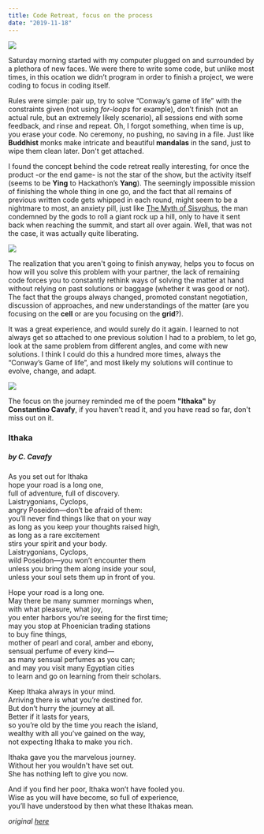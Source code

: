 ```yaml
---
title: Code Retreat, focus on the process
date: "2019-11-18"
---
```


![](https://i.ytimg.com/vi/VRGS_sRCpbo/maxresdefault.jpg)

Saturday morning started with my computer plugged on and surrounded by a plethora of new faces. We were there to write some code, but unlike most times, in this ocation we didn’t program in order to finish a project, we were coding to focus in coding itself.

Rules were simple: pair up, try to solve “Conway’s game of life” with the constraints given (not using _for-loops_ for example), don’t finish (not an actual rule, but an extremely likely scenario), all sessions end with some feedback, and rinse and repeat. Oh, I forgot something, when time is up, you erase your code. No ceremony, no pushing, no saving in a file. Just like **Buddhist** monks make intricate and beautiful **mandalas** in the sand, just to wipe them clean later. Don't get attached.

I found the concept behind the code retreat really interesting, for once the product -or the end game- is not the star of the show, but the activity itself (seems to be **Ying** to Hackathon’s **Yang**). The seemingly impossible mission of finishing the whole thing in one go, and the fact that all remains of previous written code gets whipped in each round, might seem to be a nightmare to most, an anxiety pill, just like [The Myth of Sisyphus](https://en.wikipedia.org/wiki/The_Myth_of_Sisyphus), the man condemned by the gods to roll a giant rock up a hill, only to have it sent back when reaching the summit, and start all over again. Well, that was not the case, it was actually quite liberating.

![](https://i.pinimg.com/originals/71/6f/5f/716f5f2a05874414962803f8e1ebad19.jpg)

The realization that you aren't going to finish anyway, helps you to focus on how will you solve this problem with your partner, the lack of remaining code forces you to constantly rethink ways of solving the matter at hand without relying on past solutions or baggage (whether it was good or not). The fact that the groups always changed, promoted constant negotiation, discussion of approaches, and new understandings of the matter (are you focusing on the **cell** or are you focusing on the **grid**?).

It was a great experience, and would surely do it again. I learned to not always get so attached to one previous solution I had to a problem, to let go, look at the same problem from different angles, and come with new solutions. I think I could do this a hundred more times, always the “Conway’s Game of life”, and most likely my solutions will continue to evolve, change, and adapt.

![](https://content.artofmanliness.com/uploads/2012/11/homer.jpg)

The focus on the journey reminded me of the poem **"Ithaka"** by **Constantino Cavafy**, if you haven't read it, and you have read so far, don't miss out on it.

### Ithaka

##### by C. Cavafy

As you set out for Ithaka  
hope your road is a long one,  
full of adventure, full of discovery.  
Laistrygonians, Cyclops,  
angry Poseidon—don’t be afraid of them:  
you’ll never find things like that on your way  
as long as you keep your thoughts raised high,  
as long as a rare excitement  
stirs your spirit and your body.  
Laistrygonians, Cyclops,  
wild Poseidon—you won’t encounter them  
unless you bring them along inside your soul,  
unless your soul sets them up in front of you.

Hope your road is a long one.  
May there be many summer mornings when,  
with what pleasure, what joy,  
you enter harbors you’re seeing for the first time;  
may you stop at Phoenician trading stations  
to buy fine things,  
mother of pearl and coral, amber and ebony,  
sensual perfume of every kind—  
as many sensual perfumes as you can;  
and may you visit many Egyptian cities  
to learn and go on learning from their scholars.

Keep Ithaka always in your mind.  
Arriving there is what you’re destined for.  
But don’t hurry the journey at all.  
Better if it lasts for years,  
so you’re old by the time you reach the island,  
wealthy with all you’ve gained on the way,  
not expecting Ithaka to make you rich.

Ithaka gave you the marvelous journey.  
Without her you wouldn't have set out.  
She has nothing left to give you now.

And if you find her poor, Ithaka won’t have fooled you.  
Wise as you will have become, so full of experience,  
you’ll have understood by then what these Ithakas mean.

_original [here](https://www.poetryfoundation.org/poems/51296/ithaka-56d22eef917ec)_
